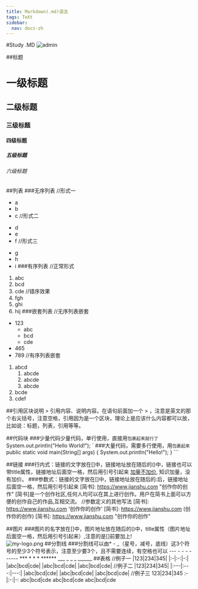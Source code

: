 ```yaml
---
title: Markdown(.md)语法
tags: TeXt
sidebar: 
  nav: docs-zh
---
```

#Study .MD 
![admin](https://jialiangbujiaj1a.github.io/imgs/admin.jpg)

##标题
# 一级标题
## 二级标题
### 三级标题
#### 四级标题
##### 五级标题
###### 六级标题
    
##列表
###无序列表
//形式一
+ a
+ b
+ c
//形式二
- d
- e
- f
//形式三
* g
* h
* i
###有序列表
//正常形式
1. abc
2. bcd
3. cde
//错序效果
2. fgh
3. ghi
5. hij
###嵌套列表
//无序列表嵌套
+ 123
    + abc
    + bcd
    + cde
+ 465
+ 789
//有序列表嵌套
1. abcd
    1. abcde
    2. abcde
    3. abcde
2. bcde
3. cdef

##引用区块说明
    > 引用内容、说明内容。在语句前面加一个 > ，注意是英文的那个右尖括号，注意空格，引用因为是一个区块，理论上是应该什么内容都可以放，比如说：标题，列表，引用等等。

##代码块
###少量代码少量代码，单行使用，直接用`包裹起来就行了
` System.out.println("Hello World!"); `
###大量代码，需要多行使用，用```包裹起来
    ```
    public static void main(String[] args) {
        System.out.println("Hello!");
    }
    ```

##链接
###行内式：链接的文字放在[]中，链接地址放在随后的()中，链接也可以带title属性，链接地址后面空一格，然后用引号引起来
    [加量不加价](https://jialiangbujiaj1a.github.io "欢迎您来到加量不加价！"),
    知识加量，没有加价。
###参数式：链接的文字放在[]中，链接地址放在随后的:后，链接地址后面空一格，然后用引号引起来
    [简书]: https://www.jianshu.com "创作你的创作"
    [简书]是一个创作社区,任何人均可以在其上进行创作。用户在简书上面可以方便的创作自己的作品,互相交流。
    //参数定义的其他写法
    [简书]: https://www.jianshu.com '创作你的创作'
    [简书]: https://www.jianshu.com (创作你的创作)
    [简书]: <https://www.jianshu.com> "创作你的创作"
    
##图片
###图片的名字放在[]中，图片地址放在随后的()中，title属性（图片地址后面空一格，然后用引号引起来）,注意的是[]前要加上!    
    ![my-logo.png](https://upload-images.jianshu.io/upload_images/13623636-6d878e3d3ef63825.png?imageMogr2/auto-orient/strip%7CimageView2/2/w/1240 "my-logo")
##分割线
###分割线可以由* - _（星号，减号，底线）这3个符号的至少3个符号表示，注意至少要3个，且不需要连续，有空格也可以
    ---
    - - -
    ------
    ***
    * * *
    ******
    ___
    _ _ _
    ______
##表格
    //例子一
    |123|234|345|
    |:-|:-:|-:|
    |abc|bcd|cde|
    |abc|bcd|cde|
    |abc|bcd|cde|
    //例子二
    |123|234|345|
    |:---|:---:|---:|
    |abc|bcd|cde|
    |abc|bcd|cde|
    |abc|bcd|cde|
    //例子三
    123|234|345
    :-|:-:|-:
    abc|bcd|cde
    abc|bcd|cde
    abc|bcd|cde